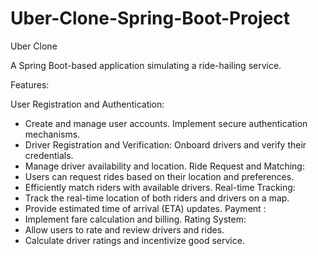 # Uber-Clone-Spring-Boot-Project
Uber Clone

A Spring Boot-based application simulating a ride-hailing service.

Features:

User Registration and Authentication:
* Create and manage user accounts.
Implement secure authentication mechanisms.
* Driver Registration and Verification:
Onboard drivers and verify their credentials.
* Manage driver availability and location.
Ride Request and Matching:
* Users can request rides based on their location and preferences.
* Efficiently match riders with available drivers.
Real-time Tracking:
* Track the real-time location of both riders and drivers on a map.
* Provide estimated time of arrival (ETA) updates.
Payment :
* Implement fare calculation and billing.
Rating System:
* Allow users to rate and review drivers and rides.
* Calculate driver ratings and incentivize good service.

